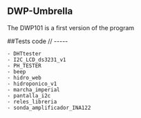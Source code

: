 DWP-Umbrella
 --------------
The DWP101 is a first version of the program

##Tests code
// -----

    - DHTtester
    - I2C_LCD_ds3231_v1
    - PH_TESTER
    - beep
    - hidro_web
    - hidroponico_v1
    - marcha_imperial
    - pantalla_i2c
    - reles_libreria
    - sonda_amplificador_INA122
